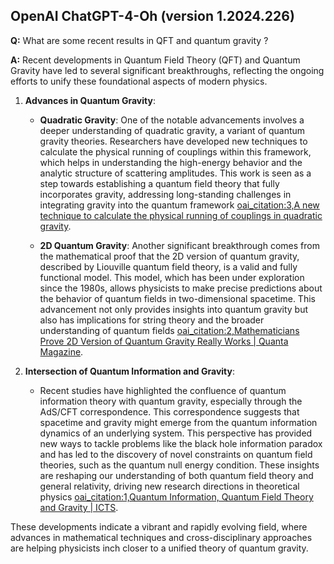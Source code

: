 
## OpenAI ChatGPT-4-Oh (version 1.2024.226)

**Q:** What are some recent results in QFT and quantum gravity ?

**A:** Recent developments in Quantum Field Theory (QFT) and Quantum Gravity have led to several significant breakthroughs, reflecting the ongoing efforts to unify these foundational aspects of modern physics.

1. **Advances in Quantum Gravity**:
   - **Quadratic Gravity**: One of the notable advancements involves a deeper understanding of quadratic gravity, a variant of quantum gravity theories. Researchers have developed new techniques to calculate the physical running of couplings within this framework, which helps in understanding the high-energy behavior and the analytic structure of scattering amplitudes. This work is seen as a step towards establishing a quantum field theory that fully incorporates gravity, addressing long-standing challenges in integrating gravity into the quantum framework [oai_citation:3,A new technique to calculate the physical running of couplings in quadratic gravity](https://phys.org/news/2024-07-technique-physical-couplings-quadratic-gravity.html).

   - **2D Quantum Gravity**: Another significant breakthrough comes from the mathematical proof that the 2D version of quantum gravity, described by Liouville quantum field theory, is a valid and fully functional model. This model, which has been under exploration since the 1980s, allows physicists to make precise predictions about the behavior of quantum fields in two-dimensional spacetime. This advancement not only provides insights into quantum gravity but also has implications for string theory and the broader understanding of quantum fields [oai_citation:2,Mathematicians Prove 2D Version of Quantum Gravity Really Works | Quanta Magazine](https://www.quantamagazine.org/mathematicians-prove-2d-version-of-quantum-gravity-really-works-20210617/).

2. **Intersection of Quantum Information and Gravity**:
   - Recent studies have highlighted the confluence of quantum information theory with quantum gravity, especially through the AdS/CFT correspondence. This correspondence suggests that spacetime and gravity might emerge from the quantum information dynamics of an underlying system. This perspective has provided new ways to tackle problems like the black hole information paradox and has led to the discovery of novel constraints on quantum field theories, such as the quantum null energy condition. These insights are reshaping our understanding of both quantum field theory and general relativity, driving new research directions in theoretical physics [oai_citation:1,Quantum Information, Quantum Field Theory and Gravity | ICTS](https://www.icts.res.in/program/qftg).

These developments indicate a vibrant and rapidly evolving field, where advances in mathematical techniques and cross-disciplinary approaches are helping physicists inch closer to a unified theory of quantum gravity.
